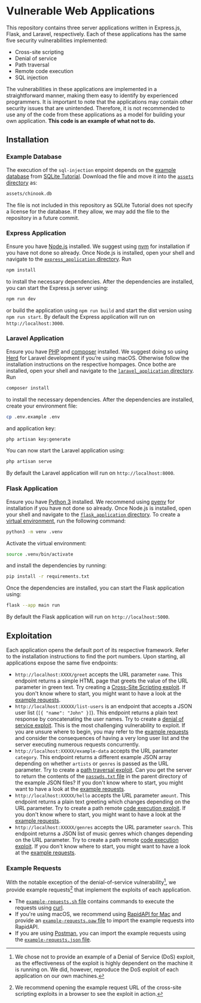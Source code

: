 # Vulnerable Web Applications

This repository contains three server applications written in Express.js, Flask, and Laravel, respectively. Each of these applications has the same five security vulnerabilities implemented:

- Cross-site scripting
- Denial of service
- Path traversal
- Remote code execution
- SQL injection

The vulnerabilities in these applications are implemented in a straightforward manner, making them easy to identify by experienced programmers. It is important to note that the applications may contain other security issues that are unintended. Therefore, it is not recommended to use any of the code from these applications as a model for building your own application. **This code is an example of what not to do.**

## Installation

### Example Database

The execution of the `sql-injection` enpoint depends on the [example database](https://www.sqlitetutorial.net/sqlite-sample-database/) from [SQLite Tutorial](https://www.sqlitetutorial.net). Download the file and move it into the [`assets` directory](./assets) as:

```txt
assets/chinook.db
```

The file is not included in this repository as SQLite Tutorial does not specify a license for the database. If they allow, we may add the file to the repository in a future commit.

### Express Application

Ensure you have [Node.js](https://nodejs.org/en) installed. We suggest using [nvm](https://github.com/nvm-sh/nvm) for installation if you have not done so already. Once Node.js is installed, open your shell and navigate to the [`express_application` directory](./express_application). Run

```sh
npm install
```

to install the necessary dependencies. After the dependencies are installed, you can start the Express.js server using:

```sh
npm run dev￼ 
```

or build the application using `npm run build` and start the dist version using `npm run start`. By default the Express application will run on `http://localhost:3000`.

### Laravel Application

Ensure you have [PHP](https://www.php.net/manual/en/install.php) and [composer](https://getcomposer.org/doc/00-intro.md) installed. We suggest doing so using [Herd](https://herd.laravel.com/) for Laravel development if you’re using macOS. Otherwise follow the installation instructions on the respective hompages. Once bothe are installed, open your shell and navigate to the [`laravel_application` directory](./laravel_application). Run

```sh
composer install
```

to install the necessary dependencies. After the dependencies are installed, create your environment file:

```sh
cp .env.example .env
```

and application key:

```sh
php artisan key:generate
```

You can now start the Laravel application using:

```sh
php artisan serve
```

By default the Laravel application will run on `http://localhost:8000`.

### Flask Application

Ensure you have [Python 3](https://www.python.org/) installed. We recommend using [pyenv](https://github.com/pyenv/pyenv) for installation if you have not done so already. Once Node.js is installed, open your shell and navigate to the [`flask_application` directory](./flask_application). To create a [virtual environment](https://docs.python.org/3/library/venv.html), run the following command:

```sh
python3 -m venv .venv
```

Activate the virtual environment:

```sh
source .venv/bin/activate
```

and install the dependencies by running:

```sh
pip install -r requirements.txt
```

Once the dependencies are installed, you can start the Flask application using:

```sh
flask --app main run
```

By default the Flask application will run on `http://localhost:5000`.

## Exploitation

Each application opens the default port of its respective framework. Refer to the installation instructions to find the port numbers. Upon starting, all applications expose the same five endpoints:

- `http://localhost:XXXX/greet` accepts the URL parameter `name`. This endpoint returns a simple HTML page that greets the value of the URL parameter in green text. Try creating a [Cross-Site Scripting exploit](https://example.com). If you don't know where to start, you might want to have a look at the [example requests](#example-requests).
- `http://localhost:XXXXX/list-users` is an endpoint that accepts a JSON user list (`[{ "name": "John" }]`). This endpoint returns a plain text response by concatenating the user names. Try to create a [denial of service exploit](￼). This is the most challenging vulnerability to exploit. If you are unsure where to begin, you may refer to the [example requests](#example-requests) and consider the consequences of having a very long user list and the server executing numerous requests concurrently.
- `http://localhost:XXXXX/example-data` accepts the URL parameter `category`. This endpoint returns a different example JSON array depending on whether `artists` or `genres` is passed as the URL parameter. Try to create a [path traversal exploit](https://www.thehacker.recipes/web/inputs/directory-traversal). Can you get the server to return the contents of the [`passwds.txt` file](./assets/passwds.txt) in the parent directory of the example JSON files? If you don't know where to start, you might want to have a look at the [example requests](#example-requests).
- `http://localhost:XXXXX/hello` accepts the URL parameter `amount`. This endpoint returns a plain text greeting which changes depending on the URL parameter. Try to create a path remote [code execution exploit](https://de.wikipedia.org/wiki/Remote_Code_Execution). If you don't know where to start, you might want to have a look at the [example requests](#example-requests).
- `http://localhost:XXXXX/genres` accepts the URL parameter `search`. This endpoint returns a JSON list of music genres which changes depending on the URL parameter. Try to create a path remote [code execution exploit](https://www.thehacker.recipes/web/inputs/sqli). If you don't know where to start, you might want to have a look at the [example requests](#example-requests).

### Example Requests

With the notable exception of the denial-of-service vulnerability[^1], we provide example requests[^2] that implement the exploits of each application.

- The [`example-requests.sh` file](./example_requests/example_requests.sh) contains commands to execute the requests using [curl](https://curl.se/).
- If you're using macOS, we recommend using [RapidAPI for Mac](https://paw.cloud/) and provide an [`example-requests.paw` file](./example_requests/example_requests.paw) to import the example requests into RapidAPI.
- If you are using [Postman](https://www.postman.com/), you can import the example requests using the [`example-requests.json` file](./example_requests/example_requests.json).

[^1]: We chose not to provide an example of a Denial of Service (DoS) exploit, as the effectiveness of the exploit is highly dependent on the machine it is running on. We did, however, reproduce the DoS exploit of each application on our own machines.
[^2]: We recommend opening the example request URL of the cross-site scripting exploits in a browser to see the exploit in action.
